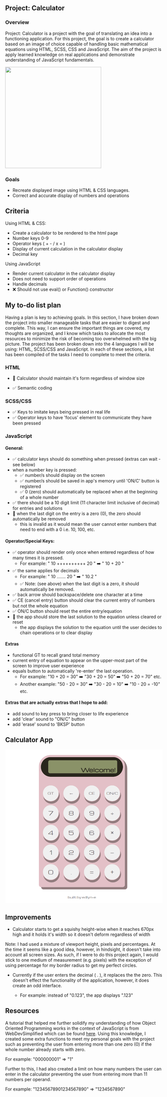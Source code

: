 ## Project: Calculator

### Overview

Project: Calculator is a project with the goal of translating an idea into a functioning application. For this project, the goal is to create a calculator based on an image of choice capable of handling basic mathematical equations using HTML, SCSS, CSS and JavaScript. The aim of the project is apply learned knowledge on real applications and demonstrate understanding of JavaScript fundamentals.

<img src = "https://user-images.githubusercontent.com/107823538/176843409-54eec99e-6298-49e2-9e4b-74bc629679d1.png" height = 325px width = 308px  />

### Goals

-   Recreate displayed image using HTML & CSS languages.
-   Correct and accurate display of numbers and operations

## Criteria

Using HTML & CSS:

-   Create a calculator to be rendered to the html page
-   Number keys 0-9
-   Operator keys ( + - / x = )
-   Display of current calculation in the calculator display
-   Decimal key

Using JavaScript

-   Render current calculator in the calculator display
-   Does not need to support order of operations
-   Handle decimals
-   :x: Should not use eval() or Function() constructor

## My to-do list plan

Having a plan is key to achieving goals. In this section, I have broken down the project into smaller manageable tasks that are easier to digest and complete. This way, I can ensure the important things are covered, my thoughts are organized, and I know which tasks to allocate the most resources to minimize the risk of becoming too overwhelmed with the big picture. The project has been broken down into the 4 languages I will be using: HTML, SCSS/CSS and JavaScript. In each of these sections, a list has been compiled of the tasks I need to complete to meet the criteria.

### HTML

-   :white_square_button: Calculator should maintain it's form regardless of window size

-   :white_check_mark: Semantic coding

### SCSS/CSS

-   :white_check_mark: Keys to imitate keys being pressed in real life
-   :white_check_mark: Operator keys to have 'focus' element to communicate they have been pressed

### JavaScript

#### General:

-   :white_check_mark: calculator keys should do something when pressed (extras can wait - see below)
-   when a number key is pressed:
    -   :white_check_mark: number/s should display on the screen
    -   :white_check_mark: number/s should be saved in app's memory until 'ON/C' button is registered
    -   :white_check_mark: 0 (zero) should automatically be replaced when at the beginning of a whole number
-   :white_check_mark: there should be a 10 digit limit (11 character limit inclusive of decimal) for entries and solutions
-   :white_square_button: when the last digit on the entry is a zero (0), the zero should automatically be removed
    -   this is invalid as it would mean the user cannot enter numbers that need to end with a 0 i.e. 10, 100, etc.

#### Operator/Special Keys:

-   :white_check_mark: operator should render only once when entered regardless of how many times it is pressed.
    -   For example: " 10 ++++++++++ 20 " :arrow_right: " 10 + 20 "
-   :white_check_mark: the same applies for decimals
    -   For example: " 10 ....... 20 " :arrow_right: " 10.2 "
    -   :white_check_mark: Note: (see above) when the last digit is a zero, it should automatically be removed.
-   :white_check_mark: back arrow should backspace/delete one character at a time
-   :white_check_mark: CE (cancel entry) button should clear the current entry of numbers but not the whole equation
-   :white_check_mark: ON/C button should reset the entire entry/equation
-   :white_square_button: the app should store the last solution to the equation unless cleared or reset
    -   the app displays the solution to the equation until the user decides to chain operations or to clear display

#### Extras

-   functional GT to recall grand total memory
-   current entry of equation to appear on the upper-most part of the screen to improve user experience
-   equals button to automatically 're-enter' the last operation.
    -   For example: "10 + 20 = 30" :arrow_right: "30 + 20 = 50" :arrow_right: "50 + 20 = 70" etc.
    -   Another example: "50 - 20 = 30" :arrow_right: "30 - 20 = 10" :arrow_right: "10 - 20 = -10" etc.

#### Extras that are actually extras that I hope to add:

-   add sound to key press to bring closer to life experience
-   add 'clear' sound to "ON/C" button
-   add 'erase' sound to 'BKSP' button

## Calculator App
<img src="./calculator.png"/>

## Improvements

-   Calculator starts to get a squishy height-wise when it reaches 670px high and it holds it's width so it doesn't deform regardless of width

Note: I had used a mixture of viewport height, pixels and percentages. At the time it seems like a good idea, however, in hindsight, it doesn't take into account all screen sizes. As such, if I were to do this project again, I would stick to one medium of measurement (e.g. pixels) with the exception of using percentage for my border radius to get my perfect circles.

-   Currently if the user enters the decimal ( . ), it replaces the the zero. This doesn't effect the functionality of the application, however, it does create an odd interface.

    -   For example: instead of "0.123", the app displays ".123"

## Resources

A tutorial that helped me further solidify my understanding of how Object Oriented Programming works in the context of JavaScript is from WebDevSimplified which can be found <a href="https://github.com/WebDevSimplified/Vanilla-JavaScript-Calculator">here</a>. Using this knowledge, I created some extra functions to meet my personal goals with the project such as preventing the user from entering more than one zero (0) if the whole number already starts with zero.

For example: "000000001" => "1"

Further to this, I had also created a limit on how many numbers the user can enter in the calculator preventing the user from entering more than 11 numbers per operand.

For example: "12345678901234567890" => "1234567890"
